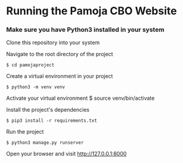 # Running the Pamoja CBO Website
### Make sure you have Python3 installed in your system

Clone this repository into your system

Navigate to the root directory of the project

    $ cd pamojaproject

Create a virtual environment in your project

    $ python3 -m venv venv

Activate your virtual environment
    $ source venv/bin/activate

Install the project's dependencies

    $ pip3 install -r requirements.txt

Run the project

    $ python3 manage.py runserver

Open your browser and visit http://127.0.0.1:8000